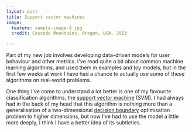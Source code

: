 ```yaml
---
layout: post
title: Support vector machines
image:
  feature: sample-image-9.jpg
  credit: Cascade Mountains, Oregon, USA, 2013

---
```


Part of my new job involves developing data-driven models for user behaviour and other metrics. I've read quite a bit about common machine learning algorithms, and used them in examples and toy models, but in the first few weeks at work I have had a chance to actually *use* some of these algorithms on real-world problems. 

One thing I've come to understand a lot better is one of my favourite classification algorithms, the [support vector machine](https://en.wikipedia.org/wiki/Support_vector_machine) (SVM). I had always had in the back of my head that this algorithm is nothing more than a generalisation of a two-dimensional [decision boundary](https://en.wikipedia.org/wiki/Decision_boundary) optimisation problem to higher dimensions, but now I've had to use the model a little more deeply, I think I have a better idea of its subtleties.   